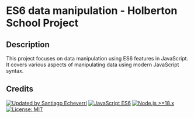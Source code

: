 # ES6 data manipulation - Holberton School Project

## Description

This project focuses on data manipulation using ES6 features in JavaScript. It covers various aspects of manipulating data using modern JavaScript syntax.

## Credits

[![Updated by Santiago Echeverri](https://img.shields.io/badge/Created%20by-Santiago%20Echeverri-blue.svg)](https://github.com/dassantoss)
[![JavaScript ES6](https://img.shields.io/badge/JavaScript-ES6-blue.svg)](https://developer.mozilla.org/en-US/docs/Web/JavaScript)
[![Node.js >=18.x](https://img.shields.io/badge/Node.js-%3E%3D18.x-blue.svg)](https://nodejs.org)
[![License: MIT](https://img.shields.io/badge/license-MIT-blue.svg)](https://opensource.org/licenses/MIT)

